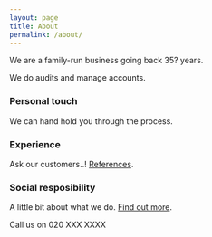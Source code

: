 ```yaml
---
layout: page
title: About
permalink: /about/
---
```


We are a family-run business going back 35? years.

We do audits and manage accounts.

### Personal touch
We can hand hold you through the process.

### Experience
Ask our customers..! [References](somewhere).


### Social resposibility
A little bit about what we do. [Find out more](somewhere).


Call us on 020 XXX XXXX